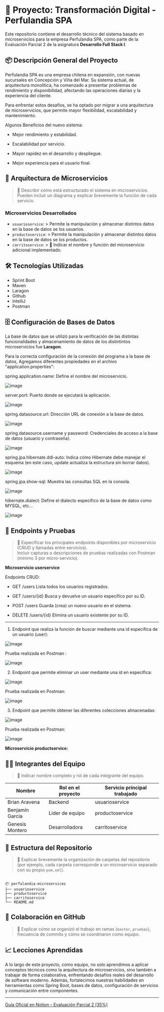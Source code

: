 # 🧾 Proyecto: Transformación Digital - Perfulandia SPA


Este repositorio contiene el desarrollo técnico del sistema basado en microservicios para la empresa Perfulandia SPA, como parte de la Evaluación Parcial 2 de la asignatura **Desarrollo Full Stack I**.

## 📦 Descripción General del Proyecto

Perfulandia SPA es una empresa chilena en expansión, con nuevas sucursales en Concepción y Viña del Mar. Su sistema actual, de arquitectura monolítica, ha comenzado a presentar problemas de rendimiento y disponibilidad, afectando las operaciones diarias y la experiencia del cliente.

Para enfrentar estos desafíos, se ha optado por migrar a una arquitectura de microservicios, que permite mayor flexibilidad, escalabilidad y mantenimiento.

Algunos Beneficios del nuevo sistema:

- Mejor rendimiento y estabilidad.

- Escalabilidad por servicio.

- Mayor rapidez en el desarrollo y despliegue.

- Mejor experiencia para el usuario final.


## 🧩 Arquitectura de Microservicios

> 📝 Describir cómo está estructurado el sistema en microservicios. Pueden incluir un diagrama y explicar brevemente la función de cada servicio.

### Microservicios Desarrollados

- `usuarioservice`: > Permite la manipulación y almacenar distintos datos en la base de datos se los usuarios.
- `productoservice`: > Permite la manipulación y almacenar distintos datos en la base de datos se los productos.
- `carritoservice`: > 📝 Indicar el nombre y función del microservicio adicional implementado.

## 🛠️ Tecnologías Utilizadas

- Sprint Boot
- Maven
- Laragon
- Github
- IntelliJ
- Postman

## 🗄️ Configuración de Bases de Datos
La base de datos que se utilizó para la verificación de las distintas funcionalidades y almacenamiento de datos de los distintintos microservicios fue **Laragon**.


Para la correcta configuración de la conexión del programa a la base de datos, Agregamos diferentes propiedades en el archivo "application.properties":

spring.application.name: Define el nombre del microservicio.

![image](https://github.com/user-attachments/assets/3f694bcc-4383-4ef7-a6b6-4c4a4afae512)


server.port: Puerto donde se ejecutará la aplicación.

![image](https://github.com/user-attachments/assets/297435e5-1d0e-431f-8c97-9bd46f9bf2ec)


spring.datasource.url: Dirección URL de conexión a la base de datos.

![image](https://github.com/user-attachments/assets/1cc42a25-b7ae-4362-94b2-ac8a8a173858)


spring.datasource.username y password: Credenciales de acceso a la base de datos (usuario y contraseña).

![image](https://github.com/user-attachments/assets/12eca86c-f5c3-4b89-a052-a33de6c5500b)


spring.jpa.hibernate.ddl-auto: Indica cómo Hibernate debe manejar el esquema (en este caso, update actualiza la estructura sin borrar datos).

![image](https://github.com/user-attachments/assets/fa2b61b7-85b4-4704-bb8b-f1392ce93c47)


spring.jpa.show-sql: Muestra las consultas SQL en la consola.

![image](https://github.com/user-attachments/assets/f611ac42-ae69-492d-bdf9-b7cef5b68bcc)

hibernate.dialect: Define el dialecto específico de la base de datos como MYSQL, etc...

![image](https://github.com/user-attachments/assets/90f20239-cb10-4f41-aef1-76d616a56aac)


## 📮 Endpoints y Pruebas

> 📝 Especificar los principales endpoints disponibles por microservicio (CRUD y llamadas entre servicios).  
> Incluir capturas o descripciones de pruebas realizadas con Postman (mínimo 3 por micro-servicio).

**Microservicio userservice**

Endpoints CRUD:

- GET /users
Lista todos los usuarios registrados.

- GET /users/{id}
Busca y devuelve un usuario específico por su ID.

- POST /users
Guarda (crea) un nuevo usuario en el sistema.

- DELETE /users/{id}
Elimina un usuario existente por su ID.

---
1) Endpoint que realiza la función de buscar mediante una id especifica de un usuario (user):
   
![image](https://github.com/user-attachments/assets/98319222-631a-4e5a-b6d6-f5a1236f21de)

Prueba realizada en Postman :

![image](https://github.com/user-attachments/assets/602eeac3-6554-41da-9e5f-b95dbd54f9fb)

2) Endpoint que permite eliminar un user mediante una id en especifica:

![image](https://github.com/user-attachments/assets/9e7659d5-3d4a-466b-8041-3716b2d184d7)

Prueba realizada en Postman:

![image](https://github.com/user-attachments/assets/dbd9b7d0-086d-4acf-bd7e-559d0fd614db)

3) Endpoint que permite obtener las diferentes colecciones almacenadas:

![image](https://github.com/user-attachments/assets/d04231f0-d1c8-4a22-a496-3fbfb29cf215)

Prueba realizada en Postman:

![image](https://github.com/user-attachments/assets/548d17fc-46b0-4144-8096-95af1ee510ab)

**Microservicio productservice:**


## 🧑‍💻 Integrantes del Equipo

> 📝 Indicar nombre completo y rol de cada integrante del equipo.

| Nombre                  | Rol en el proyecto         | Servicio principal trabajado |
|-------------------------|----------------------------|------------------------------|
| Brian Aravena | Backend   | usuarioservice               |
| Benjamín García | Lider de equipo | productoservice              |
| Genesis Montero | Desarrolladora           | carritoservice                |

## 📂 Estructura del Repositorio

> 📝 Explicar brevemente la organización de carpetas del repositorio (por ejemplo, cada carpeta corresponde a un microservicio separado con su propio `pom.xml`).

```

📦 perfulandia-microservices
├── usuarioservice
├── productoservice
├── carritoservice
└── README.md

```

## 👥 Colaboración en GitHub

> 📝 Explicar cómo se organizó el trabajo en ramas (`master`, `pruebas`), frecuencia de commits y cómo se coordinaron como equipo.

## 📈 Lecciones Aprendidas

A lo largo de este proyecto, como equipo, no solo aprendimos a aplicar conceptos técnicos como la arquitectura de microservicios, sino también a trabajar de forma colaborativa, enfrentando desafíos reales del desarrollo de software moderno.
Además, fortalecimos nuestras habilidades en herramientas como Spring Boot, bases de datos, configuración de servicios y comunicación entre componentes.


---

[Guía Oficial en Notion – Evaluación Parcial 2 (35%)](https://quilt-canary-969.notion.site/Gu-a-Oficial-Evaluaci-n-Parcial-2-35-1f75b3c4e31280aaab79c9a71f1cfb7b?pvs=4)
